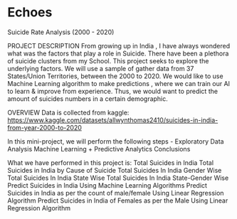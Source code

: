 # Echoes
Suicide Rate Analysis (2000 - 2020)

PROJECT DESCRIPTION
From growing up in India , I have always wondered what was the factors that play a role in Suicide. There have been a plethora of suicide clusters from my School. This project seeks to explore the underlying factors. We will use a sample of gather data from 37 States/Union Territories, between the 2000 to 2020. We would like to use Machine Learning algorithm to make predictions , where we can train our AI to learn & improve from experience. Thus, we would want to predict the amount of suicides numbers in a certain demographic.

OVERVIEW
Data is collected from kaggle: https://www.kaggle.com/datasets/allwynthomas2410/suicides-in-india-from-year-2000-to-2020

In this mini-project, we will perform the following steps -
Exploratory Data Analysis
Machine Learning + Predictive Analytics
Conclusions

What we have performed in this project is:
Total Suicides in India
Total Suicides in India by Cause of Suicide
Total Suicides In India Gender Wise
Total Suicides In India State Wise
Total Suicides In India State-Gender Wise
Predict Suicides in India Using Machine Learning Algorithms
Predict Suicides in India as per the count of male/female Using Linear Regression Algorithm
Predict Suicides in India of Females as per the Male Using Linear Regression Algorithm
